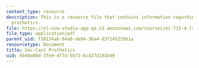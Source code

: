 ```yaml
---
content_type: resource
description: This is a resource file that contains information regarding vac-cast
  prothetics.
file: https://ol-ocw-studio-app-qa.s3.amazonaws.com/courses/ec-715-d-lab-disseminating-innovations-for-the-common-good-spring-2007/6b40a00d3fe94f7d5b736c427d193bd9_MITEC_715S07_vaccast_pre.pdf
file_type: application/pdf
parent_uid: f30134a6-94a0-de04-36a4-d3f145229b1a
resourcetype: Document
title: Vac-Cast Prothetics
uid: 6b40a00d-3fe9-4f7d-5b73-6c427d193bd9
---
```


